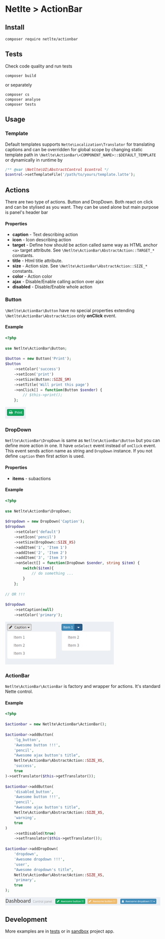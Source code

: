 # Netlte > ActionBar

## Install

```
composer require netlte/actionbar
```

## Tests

Check code quality and run tests
```
composer build
```

or separately

```
composer cs
composer analyse
composer tests
```

## Usage

### Template
Default templates supports `Nette\Localization\Translator` for translating captions and can be overridden for global scope by changing static template path in `\Netlte\ActionBar\<COMPONENT_NAME>::$DEFAULT_TEMPLATE` or dynamically in runtime by
```php
/** @var \Netlte\UI\AbstractControl $control */
$control->setTemplateFile('/path/to/yours/template.latte');
```

## Actions
There are two type of actions. Button and DropDown. Both react on click and can be stylised as you want. They can be used alone but main purpose is panel's header bar 

#### Properties
* **caption** - Text describing action
* **icon** - Icon describing action
* **target** - Define how should be action called same way as HTML anchor `<a>` target attribute. See `\Netlte\ActionBar\AbstractAction::TARGET_*` constants.
* **title** - Html title attribute.
* **size** - Action size. See `\Netlte\ActionBar\AbstractAction::SIZE_*` constants.
* **color** - Action color
* **ajax** - Disable/Enable calling action over ajax
* **disabled** - Disable/Enable whole action

### Button
`\Netlte\ActionBar\Button` have no special properties extending `\Netlte\ActionBar\AbstractAction` only **onClick** event.

#### Example
```php
<?php

use Netlte\ActionBar\Button;

$button = new Button('Print');
$button
    ->setColor('success')
    ->setIcon('print')
    ->setSize(Button::SIZE_SM)
    ->setTitle('Will print this page')
    ->onClick[] = function(Button $sender) {
        // $this->print();
    };

```
![Button screenshot](button.png)

### DropDown
`Netlte\ActionBar\DropDown` is same as `Netlte\ActionBar\Button` but you can define more action in one. It have `onSelect` event instead of `onClick` event. This event sends action name as string and `DropDown` instance. If you not define `caption` then first action is used.

#### Properties

* **items** - subactions

#### Example
```php
<?php

use Netlte\ActionBar\DropDown;

$dropdown = new DropDown('Caption');
$dropdown
    ->setColor('default')
    ->setIcon('pencil')
    ->setSize(DropDown::SIZE_XS)
    ->addItem('1', 'Item 1')
    ->addItem('2', 'Item 2')
    ->addItem('3', 'Item 3')
    ->onSelect[] = function(DropDown $sender, string $item) {
        switch($item){
            // do something ...
        }
    };
    
// OR !!!

$dropdown
    ->setCaption(null)
    ->setColor('primary');


```
![DropDown screenshot](dropdown.png)

### ActionBar
`Netlte\ActionBar\ActionBar` is factory and wrapper for actions. It's standard Nette control.

#### Example
```php
<?php

$actionbar = new Netlte\ActionBar\ActionBar();

$actionbar->addButton(
    'lg_button',
    'Awesome button !!!',
    'pencil',
    "Awesome ajax button's title",
    Netlte\ActionBar\AbstractAction::SIZE_XS,
    'success',
    true
)->setTranslator($this->getTranslator());

$actionbar->addButton(
    'disabled_button',
    'Awesome button !!!',
    'pencil',
    "Awesome ajax button's title",
    Netlte\ActionBar\AbstractAction::SIZE_XS,
    'warning',
    true
)
    ->setDisabled(true)
    ->setTranslator($this->getTranslator());

$actionbar->addDropDown(
    'dropdown',
    'Awesome dropdown !!!',
    'user',
    "Awesome dropdown's title",
    Netlte\ActionBar\AbstractAction::SIZE_XS,
    'primary',
    true
);
```
![ActionBar screenshot](screen.png)

## Development

More examples are in [tests](../tests/) or in [sandbox](https://github.com/Netlte/Sandbox) project app.
